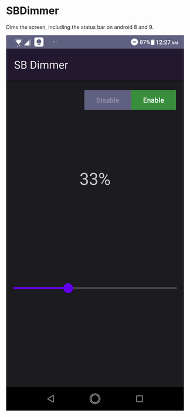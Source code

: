# SBDimmer

Dims the screen, including the status bar on android 8 and 9.


![app demonstration](/example1.png)
